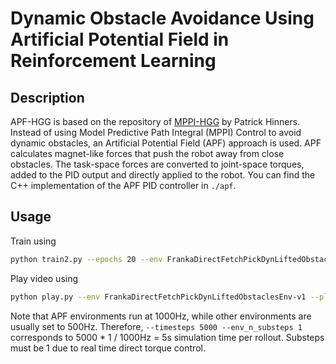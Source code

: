 # Dynamic Obstacle Avoidance Using Artificial Potential Field in Reinforcement Learning

## Description

APF-HGG is based on the repository of [MPPI-HGG](https://github.com/phinners/HGG-MPPI) by Patrick Hinners.
Instead of using Model Predictive Path Integral (MPPI) Control to avoid dynamic obstacles, an Artificial Potential Field (APF) approach is used.
APF calculates magnet-like forces that push the robot away from close obstacles. The task-space forces are converted to joint-space torques, added to the PID output and directly applied to the robot.
You can find the C++ implementation of the APF PID controller in `./apf`.


## Usage

Train using
```bash
python train2.py --epochs 20 --env FrankaDirectFetchPickDynLiftedObstaclesEnv-v1 --goal apf --timesteps 4000 --env_n_substeps 1
```

Play video using
```bash
python play.py --env FrankaDirectFetchPickDynLiftedObstaclesEnv-v1 --play_path log/ddpg2-FrankaDirectFetchPickDynLiftedObstaclesEnv-v1-hgg/ --play_epoch 19 --goal apf --play_policy APFPolicy --timesteps 5000 --env_n_substeps 1
```

Note that APF environments run at 1000Hz, while other environments are usually set to 500Hz. Therefore, `--timesteps 5000 --env_n_substeps 1` corresponds to 5000 * 1 / 1000Hz = 5s simulation time per rollout. Substeps must be 1 due to real time direct torque control.